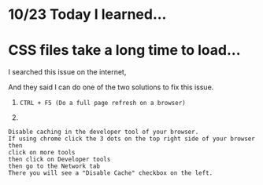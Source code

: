 # 10/23 Today I learned...

# CSS files take a long time to load...

I searched this issue on the internet,

And they said I can do one of the two solutions to fix this issue.

1. ```CTRL + F5 (Do a full page refresh on a browser)```

2.

```
Disable caching in the developer tool of your browser. 
If using chrome click the 3 dots on the top right side of your browser then
click on more tools   
then click on Developer tools 
then go to the Network tab 
There you will see a "Disable Cache" checkbox on the left.
```
